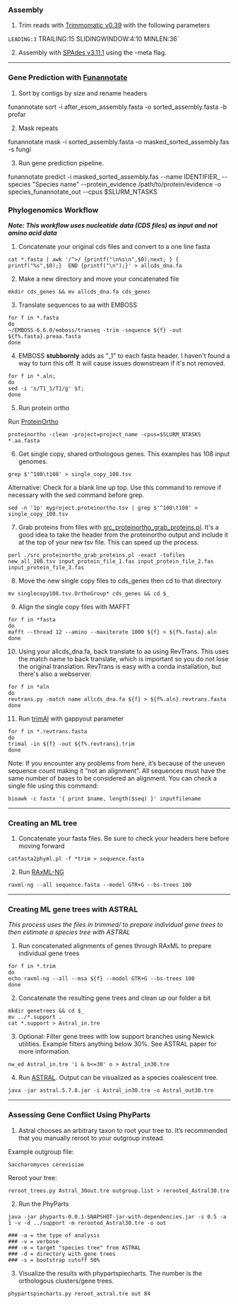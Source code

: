 ### **Assembly**

 1. Trim reads with [Trimmomatic v0.39](http://www.usadellab.org/cms/?page=trimmomatic) with the following parameters

`LEADING:3` TRAILING:15 SLIDINGWINDOW:4:10 MINLEN:36`

2. Assembly with [SPAdes v3.11.1](http://cab.spbu.ru/files/release3.11.1/) using the -meta flag.

__________________________________________________________________________

### **Gene Prediction with [Funannotate](https://funannotate.readthedocs.io/en/latest/)**

1. Sort by contigs by size and rename headers 

funannotate sort -i after_esom_assembly.fasta -o sorted_assembly.fasta -b profar

2. Mask repeats 

funannotate mask -i sorted_assembly.fasta -o masked_sorted_assembly.fas -s fungi

3.  Run gene prediction pipeline.

funannotate predict -i masked_sorted_assembly.fas --name IDENTIFIER_ --species "Species name" --protein_evidence /path/to/protein/evidence -o species_funannotate_out --cpus $SLURM_NTASKS 

### Phylogenomics Workflow
_**Note: This workflow uses nucleotide data (CDS files) as input and not amino acid data**_

1. Concatenate your original cds files and convert to a one line fasta 

`cat *.fasta | awk '/^>/ {printf("\n%s\n",$0);next; } { printf("%s",$0);}  END {printf("\n");}' > allcds_dna.fa`

2. Make a new directory and move your concatenated file

`mkdir cds_genes && mv allcds_dna.fa cds_genes`

3. Translate sequences to aa with EMBOSS

```
for f in *.fasta
do
~/EMBOSS-6.6.0/emboss/transeq -trim -sequence ${f} -out ${f%.fasta}.preaa.fasta
done

```
4. EMBOSS **stubbornly** adds as "_1" to each fasta header. I haven't found a way to turn this off. It will cause issues downstream if it's not removed.

```
for f in *.aln;
do
sed -i 's/T1_1/T1/g' $f; 
done
```

5. Run protein ortho

Run [ProteinOrtho](http://www.bioinf.uni-leipzig.de/Software/proteinortho/)

`proteinortho -clean -project=project_name -cpus=$SLURM_NTASKS *.aa.fasta`


6. Get single copy, shared orthologous genes. This examples has 108 input genomes.

`grep $'^108\t108' > single_copy_108.tsv`

Alternative: Check for a blank line up top. Use this command to remove if necessary with the sed command before grep.

`sed -n '1p' myproject.proteinortho.tsv | grep $'^108\t108' > single_copy_108.tsv`

7. Grab proteins from files with [src_proteinortho_grab_proteins.pl](https://github.com/tinamelie/Geoglossomycetes-genomics-workflow/blob/master/src_proteinortho_grab_proteins.pl). It's a good idea to take the header from the proteinortho output and include it at the top of your new tsv file. This can speed up the process.

`perl ./src_proteinortho_grab_proteins.pl -exact -tofiles new_all_108.tsv input_protein_file_1.fas input_protein_file_2.fas input_protein_file_3.fas`

8. Move the new single copy files to cds_genes then cd to that directory

`mv singlecopy108.tsv.OrthoGroup* cds_genes && cd $_`

9. Align the single copy files with MAFFT

```
for f in *fasta
do
mafft --thread 12 --amino --maxiterate 1000 ${f} > ${f%.fasta}.aln
done

```

10. Using your allcds_dna.fa, back translate to aa using RevTrans. This uses the match name to back translate, which is important so you do not lose the original translation. RevTrans is easy with a conda installation, but there's also a webserver.

```
for f in *aln
do 
revtrans.py -match name allcds_dna.fa ${f} > ${f%.aln}.revtrans.fasta
done
```

11. Run [trimAl](http://trimal.cgenomics.org/) with gappyout parameter

```
for f in *.revtrans.fasta
do 
trimal -in ${f} -out ${f%.revtrans}.trim
done
```

Note: If you encounter any problems from here, it’s because of the uneven sequence count making it “not an alignment”. All sequences must have the same number of bases to be considered an alignment. You can check a single file using this command:

`bioawk -c fastx '{ print $name, length($seq) }' inputfilename`

________________________________________________________________

### **Creating an ML tree**

1. Concatenate your fasta files. Be sure to check your headers here before moving forward

`catfasta2phyml.pl -f *trim > sequence.fasta`

2. Run [RAxML-NG](https://github.com/amkozlov/raxml-ng)

`raxml-ng --all sequence.fasta --model GTR+G --bs-trees 100`

________________________________________________________________

### **Creating ML gene trees with ASTRAL**

_This process uses the files in trimmed/ to prepare individual gene trees to then estimate a species tree with ASTRAL_

1. Run concatenated alignments of genes through RAxML to prepare individual gene trees

```
for f in *.trim
do
echo raxml-ng --all --msa ${f} --model GTR+G --bs-trees 100
done
```

2. Concatenate the resulting gene trees and clean up our folder a bit

```
mkdir genetrees && cd $_
mv ../*.support .
cat *.support > Astral_in.tre
```

3. Optional: Filter gene trees with low support branches using Newick utilities. Example filters anything below 30%. See ASTRAL paper for more information.

`nw_ed Astral_in.tre 'i & b<=30' o > Astral_in30.tre`

4. Run [ASTRAL](https://github.com/smirarab/ASTRAL). Output can be visualized as a species coalescent tree.

`java -jar astral.5.7.8.jar -i Astral_in30.tre -o Astral_out30.tre`

________________________________________________________________

### **Assessing Gene Conflict Using PhyParts**

1. Astral chooses an arbitrary taxon to root your tree to. It’s recommended that you manually reroot to your outgroup instead.

Example outgroup file:

`Saccharomyces cerevisiae`

Reroot your tree: 

`reroot_trees.py Astral_30out.tre outgroup.list > rerooted_Astral30.tre`

2. Run the PhyParts

```
java -jar phyparts-0.0.1-SNAPSHOT-jar-with-dependencies.jar -s 0.5 -a 1 -v -d ../support -m rerooted_Astral30.tre -o out

### -a = the type of analysis
### -v = verbose
### -m = target "species tree" from ASTRAL
### -d = directory with gene trees
### -s = bootstrap cutoff 50%
```

3. Visualize the results with phypartspiecharts. The number is the orthologous clusters/gene trees.

`phypartspiecharts.py reroot_astral.tre out 84`
